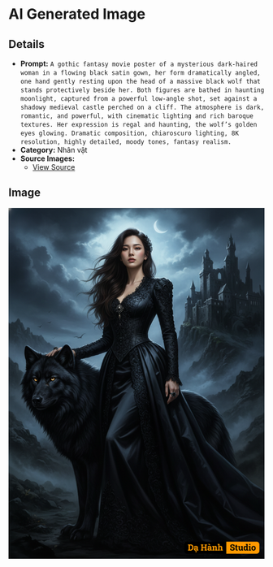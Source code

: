 # AI Generated Image

## Details
- **Prompt:** `A gothic fantasy movie poster of a mysterious dark-haired woman in a flowing black satin gown, her form dramatically angled, one hand gently resting upon the head of a massive black wolf that stands protectively beside her. Both figures are bathed in haunting moonlight, captured from a powerful low-angle shot, set against a shadowy medieval castle perched on a cliff. The atmosphere is dark, romantic, and powerful, with cinematic lighting and rich baroque textures. Her expression is regal and haunting, the wolf’s golden eyes glowing. Dramatic composition, chiaroscuro lighting, 8K resolution, highly detailed, moody tones, fantasy realism.`
- **Category:** Nhân vật
- **Source Images:**
  - [View Source](https://raw.githubusercontent.com/lenzcomvth/Somethings/main/Models/Female/Female3.jpg)

## Image
![AI Generated Image](./image-2025-10-17T06-57-36-241Z-6x1nk.png)